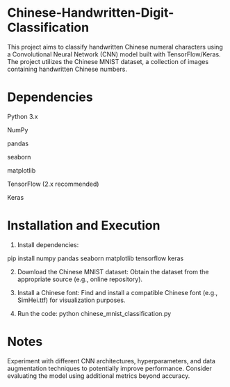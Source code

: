 # Chinese-Handwritten-Digit-Classification

This project aims to classify handwritten Chinese numeral characters using a Convolutional Neural Network (CNN) model built with TensorFlow/Keras. The project utilizes the Chinese MNIST dataset, a collection of images containing handwritten Chinese numbers.

# Dependencies

Python 3.x

NumPy

pandas

seaborn

matplotlib

TensorFlow (2.x recommended)

Keras

# Installation and Execution

1. Install dependencies: 

pip install numpy pandas seaborn matplotlib tensorflow keras

2. Download the Chinese MNIST dataset:  Obtain the dataset from the appropriate source (e.g., online repository).
   

3. Install a Chinese font: Find and install a compatible Chinese font (e.g., SimHei.ttf) for visualization purposes.

4. Run the code:
python chinese_mnist_classification.py


# Notes

Experiment with different CNN architectures, hyperparameters, and data augmentation techniques to potentially improve performance.
Consider evaluating the model using additional metrics beyond accuracy.




